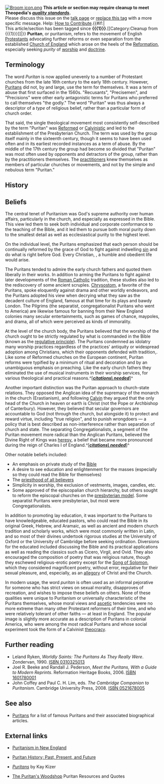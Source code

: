 [![Broom icon.png](images/thumb/9/90/Broom_icon.png/30px-Broom_icon.png.pagespeed.ce.3MDzK_R-j-.png)](http://www.theopedia.com/File:Broom_icon.png)
**This article or section may require cleanup to meet Theopedia's *[quality standards](http://www.theopedia.com/Theopedia:Writing_guide "Theopedia:Writing guide")*.**  
Please discuss this issue on the
[talk page](http://www.theopedia.com/Talk:Puritan "Talk:Puritan")
or [replace this tag](index.php?title=Puritan&action=edit) with a
more specific message. Help:
[How to Contribute](http://www.theopedia.com/Help:How_to_contribute "Help:How to contribute").{{\#if:|  
This article/section has been tagged since
**{{{1}}}**.[[Category:Cleanup from {{{1}}}]]|}}
**Puritan**, or puritanism, refers to the movement of English
[Protestants](Protestantism "Protestantism") advocating further
reforms or even separation from the established
[Church of England](Church_of_England "Church of England") which
arose on the heels of the
[Reformation](Protestant_Reformation "Protestant Reformation"),
especially seeking *purity* of [worship](Worship "Worship") and
[doctrine](Doctrine "Doctrine").

## Terminology

The word *Puritan* is now applied unevenly to a number of
Protestant churches from the late 16th century to the early 18th
century. However, [Puritans](Puritans "Puritans") did not, by and
large, use the term for themselves. It was a term of abuse that
first surfaced in the 1560s. "Recusants", "Precisemen", and
"Precisions" were other early antagonistic terms for Puritans who
preferred to call themselves "the godly." The word "Puritan" was
thus always a descriptor of a *type* of religious belief, rather
than a particular form of church order.

That said, the single theological movement most consistently
self-described by the term "Puritan" was
[Reformed](Reformed "Reformed") or
[Calvinistic](Calvinism "Calvinism") and led to the establishment
of the Presbyterian Church. The term was used by the group itself
mainly in the sixteenth century, though it seems to have been used
often and in its earliest recorded instances as a term of abuse. By
the middle of the 17th century the group had become so divided that
"Puritan" was most often used by opponents and detractors of the
group, rather than by the practitioners themselves. The
[practitioners](Puritans "Puritans") knew themselves as members of
particular churches or movements, and not by the simple and
nebulous term "Puritan."

## History


## Beliefs

The central tenet of Puritanism was God's supreme authority over
human affairs, particularly in the church, and especially as
expressed in the Bible. This view led them to seek both individual
and corporate conformance to the teaching of the Bible, and it led
them to pursue both moral purity down to the smallest detail as
well as ecclesiastical purity to the highest level.

On the individual level, the Puritans emphasized that each person
should be continually reformed by the grace of God to fight against
indwelling [sin](Sin "Sin") and do what is right before God. Every
Christian, , a humble and obedient life would arise.

The Puritans tended to admire the early church fathers and quoted
them liberally in their works. In addition to arming the Puritans
to fight against later developments of the
[Roman Catholic](Roman_Catholic "Roman Catholic") tradition, these
studies also led to the rediscovery of some ancient scruples.
[Chrysostom](index.php?title=Chrysostom&action=edit&redlink=1 "Chrysostom (page does not exist)"),
a favorite of the Puritans, spoke eloquently against drama and
other worldly endeavors, and the Puritans adopted his view when
decrying what they saw as the decadent culture of England, famous
at that time for its plays and bawdy London. The Pilgrims (the
separatist, congregationalist Puritans who went to America) are
likewise famous for banning from their New England colonies many
secular entertainments, such as games of chance, maypoles, and
drama, all of which were perceived as kinds of immorality.

At the level of the church body, the Puritans believed that the
worship of the church ought to be strictly regulated by what is
commanded in the Bible (known as the
[regulative principle](Regulative_principle "Regulative principle")).
The Puritans condemned as idolatry many worship practices
regardless of the practices' antiquity or widespread adoption among
Christians, which their opponents defended with tradition,. Like
some of Reformed churches on the European continent, Puritan
reforms were typified by a minimum of ritual and decoration and by
an unambiguous emphasis on preaching. Like the early church fathers
they eliminated the use of musical instruments in their worship
services, for various theological and practical
reasons.^[***[citations\ needed](http://www.theopedia.com/Theopedia:Writing_guide#Reference_your_work\ "Theopedia:Writing\ guide")***]^

Another important distinction was the Puritan approach to
church-state relations. They opposed the Anglican idea of the
supremacy of the monarch in the church (Erastianism), and following
[Calvin](John_Calvin "John Calvin") they argued that the only head
of the Church in heaven or earth is Christ (not the Pope or
Archbishop of Canterbury). However, they believed that secular
governors are accountable to God (not through the church, but
alongside it) to protect and reward virtue, including "true
religion", and to punish wrongdoers — a policy that is best
described as non-interference rather than separation of church and
state. The separating Congregationalists, a segment of the Puritan
movement more radical than the Anglican Puritans, believed the
Divine Right of Kings was [heresy](Heresy "Heresy"), a belief that
became more pronounced during the reign of Charles I of
England.^[***[citations\ needed](http://www.theopedia.com/Theopedia:Writing_guide#Reference_your_work\ "Theopedia:Writing\ guide")***]^

Other notable beliefs included:

-   An emphasis on private study of the [Bible](Bible "Bible")
-   A desire to see education and enlightenment for the masses
    (especially so they could read the Bible for themselves)
-   The
    [priesthood of all believers](Priesthood_of_all_believers "Priesthood of all believers")
-   Simplicity in worship, the exclusion of vestments, images,
    candles, etc.
-   Some approved of the episcopalian church hierarchy, but others
    sought to reform the episcopal churches on the
    [presbyterian model](Presbyterian "Presbyterian"). Some separatist
    Puritans were presbyterian, but most were Congregationalists.

In addition to promoting lay education, it was important to the
Puritans to have knowledgeable, educated pastors, who could read
the Bible in its original Greek, Hebrew, and Aramaic, as well as
ancient and modern church tradition and scholarly works, which were
most commonly written in Latin, and so most of their divines
undertook rigorous studies at the University of Oxford or the
University of Cambridge before seeking ordination. Diversions for
the educated included discussing the Bible and its practical
applications as well as reading the classics such as Cicero,
Virgil, and Ovid. They also encouraged the composition of poetry
that was religious nature, though they eschewed religious-erotic
poetry except for the
[Song of Solomon](Song_of_Solomon "Song of Solomon"), which they
considered magnificent poetry, without error, regulative for their
sexual pleasure, and, especially, as an
[allegory](index.php?title=Allegory&action=edit&redlink=1 "Allegory (page does not exist)")
of Christ and the Church.

In modern usage, the word *puritan* is often used as an informal
pejorative for someone who has strict views on sexual morality,
disapproves of recreation, and wishes to impose these beliefs on
others. None of these qualities were unique to Puritanism or
universally characteristic of the Puritans themselves, whose moral
views and
[ascetic](index.php?title=Asceticism&action=edit&redlink=1 "Asceticism (page does not exist)")
tendencies were no more extreme than many other Protestant
reformers of their time, and who were relatively tolerant of other
faiths — at least in England. The popular image is slightly more
accurate as a description of Puritans in colonial America, who were
among the most radical Puritans and whose social experiment took
the form of a Calvinist
[theocracy](index.php?title=Theocracy&action=edit&redlink=1 "Theocracy (page does not exist)").

## Further reading

-   Leland Ryken,
    *Worldly Saints: The Puritans As They Really Were*. Zondervan,
    1990.
    [ISBN 0310325013](http://www.theopedia.com/Special:BookSources/0310325013)
-   Joel R. Beeke and Randall J. Pederson,
    *Meet the Puritans, With a Guide to Modern Reprints*. Reformation
    Heritage Books, 2006.
    [ISBN 1601780001](http://www.theopedia.com/Special:BookSources/1601780001)
-   John Coffey and Paul C. H. Lim, eds.
    *The Cambridge Companion to Puritanism*. Cambridge University
    Press, 2008.
    [ISBN 0521678005](http://www.theopedia.com/Special:BookSources/0521678005)

## See also

-   [Puritans](Puritans "Puritans") for a list of famous Puritans
    and their associated biographical articles.

## External links

-   [Puritanism in New England](http://www.wsu.edu/~campbelld/amlit/purdef.htm)
-   [Puritan History; Past, Present, and Future](http://www.endtimepilgrim.org/puritans.htm)
-   [*Puritans*](http://www.nd.edu/~rbarger/www7/puritans.html) by
    Kay Kizer

-   [The Puritan's Woodshop](http://thepuritans.wordpress.com/)
    Puritan Resources and Quotes



